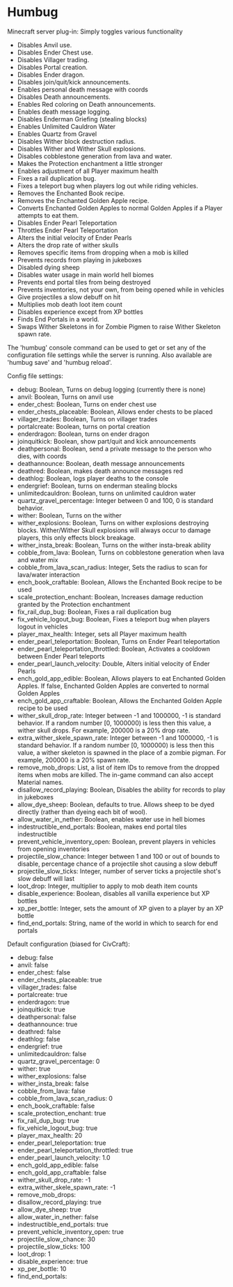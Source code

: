 Humbug
======

Minecraft server plug-in: Simply toggles various functionality

- Disables Anvil use.
- Disables Ender Chest use.
- Disables Villager trading.
- Disables Portal creation.
- Disables Ender dragon.
- Disables join/quit/kick announcements.
- Enables personal death message with coords
- Disables Death announcements.
- Enables Red coloring on Death announcements.
- Enables death message logging.
- Disables Enderman Griefing (stealing blocks)
- Enables Unlimited Cauldron Water
- Enables Quartz from Gravel
- Disables Wither block destruction radius.
- Disables Wither and Wither Skull explosions.
- Disables cobblestone generation from lava and water.
- Makes the Protection enchantment a little stronger
- Enables adjustment of all Player maximum health
- Fixes a rail duplication bug.
- Fixes a teleport bug when players log out while riding vehicles.
- Removes the Enchanted Book recipe.
- Removes the Enchanted Golden Apple recipe.
- Converts Enchanted Golden Apples to normal Golden Apples if a Player attempts to eat them.
- Disables Ender Pearl Teleportation
- Throttles Ender Pearl Teleportation
- Alters the initial velocity of Ender Pearls
- Alters the drop rate of wither skulls
- Removes specific items from dropping when a mob is killed
- Prevents records from playing in jukeboxes
- Disabled dying sheep
- Disables water usage in main world hell biomes
- Prevents end portal tiles from being destroyed
- Prevents inventories, not your own, from being opened while in vehicles
- Give projectiles a slow debuff on hit
- Multiplies mob death loot item count
- Disables experience except from XP bottles
- Finds End Portals in a world.
- Swaps Wither Skeletons in for Zombie Pigmen to raise Wither Skeleton spawn rate.

The 'humbug' console command can be used to get or set any of the configuration file settings while the server is running. Also available are 'humbug save' and 'humbug reload'.

Config file settings:
- debug: Boolean, Turns on debug logging (currently there is none)
- anvil: Boolean, Turns on anvil use
- ender_chest: Boolean, Turns on ender chest use
- ender_chests_placeable: Boolean, Allows ender chests to be placed
- villager_trades: Boolean, Turns on villager trades
- portalcreate: Boolean, turns on portal creation
- enderdragon: Boolean, turns on ender dragon
- joinquitkick: Boolean, show part/quit and kick announcements
- deathpersonal: Boolean, send a private message to the person who dies, with coords
- deathannounce: Boolean, death message announcements
- deathred: Boolean, makes death announce messages red
- deathlog: Boolean, logs player deaths to the console
- endergrief: Boolean, turns on enderman stealing blocks
- unlimitedcauldron: Boolean, turns on unlimited cauldron water
- quartz_gravel_percentage: Integer between 0 and 100, 0 is standard behavior.
- wither: Boolean, Turns on the wither
- wither_explosions: Boolean, Turns on wither explosions destroying blocks. Wither/Wither Skull explosions will always occur to damage players, this only effects block breakage.
- wither_insta_break: Boolean, Turns on the wither insta-break ability
- cobble_from_lava: Boolean, Turns on cobblestone generation when lava and water mix
- cobble_from_lava_scan_radius: Integer, Sets the radius to scan for lava/water interaction
- ench_book_craftable: Boolean, Allows the Enchanted Book recipe to be used
- scale_protection_enchant: Boolean, Increases damage reduction granted by the Protection enchantment
- fix_rail_dup_bug: Boolean, Fixes a rail duplication bug
- fix_vehicle_logout_bug: Boolean, Fixes a teleport bug when players logout in vehicles
- player_max_health: Integer, sets all Player maximum health
- ender_pearl_teleportation: Boolean, Turns on Ender Pearl teleportation
- ender_pearl_teleportation_throttled: Boolean, Activates a cooldown between Ender Pearl teleports
- ender_pearl_launch_velocity: Double, Alters initial velocity of Ender Pearls
- ench_gold_app_edible: Boolean, Allows players to eat Enchanted Golden Apples. If false, Enchanted Golden Apples are converted to normal Golden Apples
- ench_gold_app_craftable: Boolean, Allows the Enchanted Golden Apple recipe to be used
- wither_skull_drop_rate: Integer between -1 and 1000000, -1 is standard behavior. If a random number [0, 1000000) is less then this value, a wither skull drops. For example, 200000 is a 20% drop rate.
- extra_wither_skele_spawn_rate: Integer between -1 and 1000000, -1 is standard behavior. If a random number [0, 1000000) is less then this value, a wither skeleton is spawned in the place of a zombie pigman. For example, 200000 is a 20% spawn rate.
- remove_mob_drops: List<Integer>, a list of item IDs to remove from the dropped items when mobs are killed. The in-game command can also accept Material names.
- disallow_record_playing: Boolean, Disables the ability for records to play in jukeboxes
- allow_dye_sheep: Boolean, defaults to true. Allows sheep to be dyed directly (rather than dyeing each bit of wool).
- allow_water_in_nether: Boolean, enables water use in hell biomes
- indestructible_end_portals: Boolean, makes end portal tiles indestructible
- prevent_vehicle_inventory_open: Boolean, prevent players in vehicles from opening inventories
- projectile_slow_chance: Integer between 1 and 100 or out of bounds to disable, percentage chance of a projectile shot causing a slow debuff
- projectile_slow_ticks: Integer, number of server ticks a projectile shot's slow debuff will last
- loot_drop: Integer, multiplier to apply to mob death item counts
- disable_experience: Boolean, disables all vanilla experience but XP bottles
- xp_per_bottle: Integer, sets the amount of XP given to a player by an XP bottle
- find_end_portals: String, name of the world in which to search for end portals

Default configuration (biased for CivCraft):
- debug: false
- anvil: false
- ender_chest: false
- ender_chests_placeable: true
- villager_trades: false
- portalcreate: true
- enderdragon: true
- joinquitkick: true
- deathpersonal: false
- deathannounce: true
- deathred: false
- deathlog: false
- endergrief: true
- unlimitedcauldron: false
- quartz_gravel_percentage: 0
- wither: true
- wither_explosions: false
- wither_insta_break: false
- cobble_from_lava: false
- cobble_from_lava_scan_radius: 0
- ench_book_craftable: false
- scale_protection_enchant: true
- fix_rail_dup_bug: true
- fix_vehicle_logout_bug: true
- player_max_health: 20
- ender_pearl_teleportation: true
- ender_pearl_teleportation_throttled: true
- ender_pearl_launch_velocity: 1.0
- ench_gold_app_edible: false
- ench_gold_app_craftable: false
- wither_skull_drop_rate: -1
- extra_wither_skele_spawn_rate: -1
- remove_mob_drops:
- disallow_record_playing: true
- allow_dye_sheep: true
- allow_water_in_nether: false
- indestructible_end_portals: true
- prevent_vehicle_inventory_open: true
- projectile_slow_chance: 30
- projectile_slow_ticks: 100
- loot_drop: 1
- disable_experience: true
- xp_per_bottle: 10
- find_end_portals:
